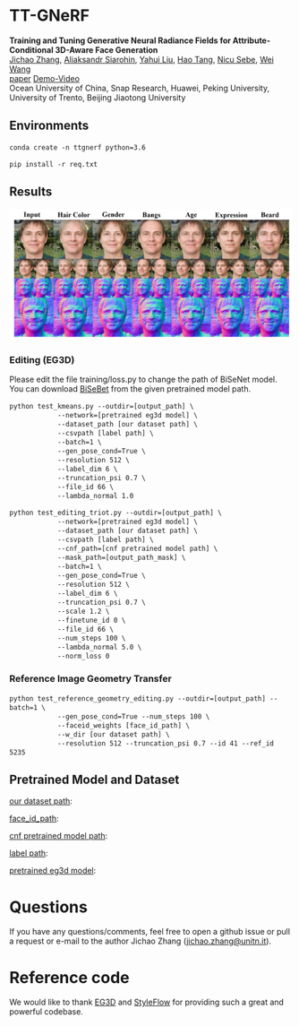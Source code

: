 # TT-GNeRF
**Training and Tuning Generative Neural Radiance Fields for Attribute-Conditional 3D-Aware Face Generation**  
[Jichao Zhang](https://zhangqianhui.github.io/), [Aliaksandr Siarohin](https://scholar.google.com/citations?user=uMl5-k4AAAAJ&hl=en), [Yahui Liu](https://scholar.google.com/citations?hl=en&user=P8qd0rEAAAAJ), [Hao Tang](https://scholar.google.com/citations?user=9zJkeEMAAAAJ&hl=en), 
[Nicu Sebe](http://disi.unitn.it/~sebe/), [Wei Wang](https://weiwangtrento.github.io/) <br>
[paper](https://arxiv.org/pdf/2208.12550.pdf) [Demo-Video](https://ttgnerf.github.io/TT-GNeRF/)<br>
Ocean University of China, Snap Research, Huawei, Peking University, University of Trento, Beijing Jiaotong University


## Environments

```
conda create -n ttgnerf python=3.6
```
```
pip install -r req.txt
```

## Results

<img src="./imgs/img.png" width="600"> 

### Editing (EG3D)

Please edit the file training/loss.py to change the path of BiSeNet model. You can download [BiSeBet](https://drive.google.com/file/d/1s887f2x2rYGVOVgwB-Tusas7CB1KQu2E/view?usp=drive_link) from the given pretrained
model path.

```
python test_kmeans.py --outdir=[output_path] \
            --network=[pretrained eg3d model] \
            --dataset_path [our dataset path] \
            --csvpath [label path] \
            --batch=1 \
            --gen_pose_cond=True \
            --resolution 512 \
            --label_dim 6 \
            --truncation_psi 0.7 \
            --file_id 66 \
            --lambda_normal 1.0
```

```       
python test_editing_triot.py --outdir=[output_path] \
            --network=[pretrained eg3d model] \
            --dataset_path [our dataset path] \
            --csvpath [label path] \
            --cnf_path=[cnf pretrained model path] \
            --mask_path=[output_path_mask] \
            --batch=1 \
            --gen_pose_cond=True \
            --resolution 512 \
            --label_dim 6 \
            --truncation_psi 0.7 \
            --scale 1.2 \
            --finetune_id 0 \
            --file_id 66 \
            --num_steps 100 \
            --lambda_normal 5.0 \
            --norm_loss 0
```

### Reference Image Geometry Transfer

```
python test_reference_geometry_editing.py --outdir=[output_path] --batch=1 \
            --gen_pose_cond=True --num_steps 100 \
            --faceid_weights [face_id_path] \
            --w_dir [our dataset path] \
            --resolution 512 --truncation_psi 0.7 --id 41 --ref_id 5235
```

## Pretrained Model and Dataset

[our dataset path](https://drive.google.com/file/d/18pHM_MSp7CJ78SyXlVhRXXdLY7ivujGh/view?usp=drive_link):

[face_id_path](https://drive.google.com/file/d/18pHM_MSp7CJ78SyXlVhRXXdLY7ivujGh/view?usp=drive_link):

[cnf pretrained model path](https://drive.google.com/file/d/1_8r71EGVUwi8REq-PWMP1BJh5OlU0LJh/view?usp=drive_link):

[label path](https://drive.google.com/file/d/1UhpkuvEE4XLUggv1nwBz9Rflpnpxo85y/view?usp=drive_link):

[pretrained eg3d model](https://drive.google.com/file/d/1uBWGRbnhMxuJCYVryV4YeEO4JxBJBoE_/view?usp=drive_link): 

# Questions

If you have any questions/comments, feel free to open a github issue or pull a request or e-mail to the author Jichao Zhang (jichao.zhang@unitn.it).

# Reference code

We would like to thank [EG3D](https://github.com/NVlabs/eg3d) and [StyleFlow](https://github.com/RameenAbdal/StyleFlow) for providing such a great and powerful codebase.